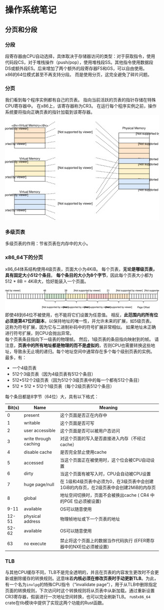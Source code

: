 # 操作系统笔记

## 分页和分段

### 分段

段寄存器由CPU自动选择，具体取决于存储器访问的类型：对于获取指令，使用代码段CS，对于堆栈操作（push/pop），使用堆栈段SS。其他指令使用数据段DS或额外段ES。后来增加了两个额外的段寄存器FS和GS，可以自由使用。  
x86的64位模式甚至不再支持分段。 而是使用分页，这完全避免了碎片问题。

### 分页

我们看到每个程序实例都有自己的页表。 指向当前活跃的页表的指针存储在特殊CPU寄存器中。 在x86上，该寄存器称为CR3。 在运行每个程序实例之前，操作系统要将指向正确页表的指针加载到该寄存器。 
![](1.svg)

### 多级页表

多级页表的作用：节省页表在内存中的大小。

###  x86_64下的分页  

x86_64体系结构使用4级页表，页面大小为4KiB。 每个页表，**无论是哪级页表，具有固定大小512个条目**。 **每个条目的大小为8个字节**，因此每个页表大小都为512 * 8B = 4KiB大，恰好能装入一个页面。

![](2.svg)  
即使48到64位不被使用，也不能将它们设置为任意值。 相反，**此范围内的所有位必须是第47位的副本**，以保持地址的唯一性，并允许未来的扩展，如5级页表。 这称为符号扩展，因为它与二进制补码中的符号扩展非常相似。 如果地址未正确进行符号扩展，则CPU会抛出异常。  
每个页表条目指向下一级表的物理帧。 然后，1级页表的条目指向映射到的帧。 请注意，**页表中的所有地址都是物理的而不是虚拟的**，否则CPU也需要转换这些地址，导致永无止境的递归。每个地址空间中通常存在多个每个级别页表的实例。 最多，有：

- 一个4级页表
- 512个3级页表（因为4级页表有512个条目）
- 512*512个2级页表（因为512个3级页表中的每一个都有512个条目）
- 512 * 512 * 512个1级页表（每个2级页表512个条目）  

每个条目都是8字节（64位）大，具有以下格式：

| Bit(s) | Name                  | Meaning                                                      |
| ------ | --------------------- | ------------------------------------------------------------ |
| 0      | present               | 这个页面是否正在内存中                                       |
| 1      | writable              | 这个页面是否可写                                             |
| 2      | user accessible       | 这个页面是否可以被用户态访问                                 |
| 3      | write through caching | 对这个页面的写入是否直接进入内存（不经过cache）              |
| 4      | disable cache         | 是否完全禁止使用cache                                        |
| 5      | accessed              | 当这个页面正在被使用时，这个位会被CPU自动设置                |
| 6      | dirty                 | 当这个页面有被写入时，CPU会自动被CPU设置                     |
| 7      | huge page/null        | 在 1级和4级页表中必须为0，在3级页表中会创建1GiB的内存页，在2级页表中会创建2MiB的内存页 |
| 8      | global                | 地址空间切换时，页面不会被换出cache ( CR4 中的PGE 位必须被设置) |
| 9-11   | available             | OS可以随意使用                                               |
| 12-51  | physical address      | 物理帧地址或下一个页表的地址                                 |
| 52-62  | available             | OS可以随意使用                                               |
| 63     | no execute            | 禁止将这个页面上的数据当作代码执行 (EFER寄存器中的NXE位必须被设置) |

### TLB

与其他CPU缓存不同，TLB不是完全透明的，并且在页表的内容发生更改时不会更新或删除缓存的转换规则。这意味着**内核必须在修改页表时手动更新TLB**。为此，有一个名为`invlpg`的特殊CPU指令（“invalidate page”），用于从TLB中删除指定页面的转换规则，下次访问时这个转换规则将从页表中从新加载。通过重新设置CR3寄存器，假装进行一次地址空间转换，也可以完全刷新TLB。 rust`x86_64` crate在tlb模块中提供了实现这两个功能的Rust函数。  

